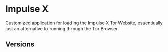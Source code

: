 # Impulse X

Customized application for loading the Impulse X Tor Website, essentiually just an alternative to running through the Tor Browser.

## Versions

